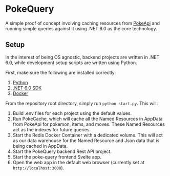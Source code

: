 # PokeQuery

A simple proof of concept involving caching resources from [PokeApi](https://pokeapi.co/) and running simple queries against it using .NET 6.0 as the core technology.

## Setup

In the interest of being OS agnostic, backend projects are written in .NET 6.0, while development setup scripts are written using Python.

First, make sure the following are installed correctly:

1. [Python](https://www.python.org/) 
2. [.NET 6.0 SDK](https://dotnet.microsoft.com/en-us/download/dotnet/6.0)
3. [Docker](https://docs.docker.com/engine/install/)

From the repository root directory, simply run `python start.py`. This will:

1. Build .env files for each project using the default values.
2. Run PokeCache, which will cache all the Named Resources in AppData from PokeApi for pokemon, items, and moves. These Named Resources act as the indexes for future queries.
3. Start the Redis Docker Container with a dedicated volume. This will act as our data warehouse for the Named Resource and Json data that is being cached in AppData.
4. Start the PokeQuery backend Rest API project.
5. Start the poke-query frontend Svelte app.
6. Open the web app in the default web browser (currently set at `http://localhost:3000`).
